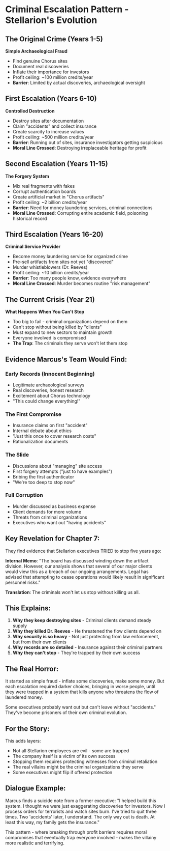 # Criminal Escalation Pattern - Stellarion's Evolution

## The Original Crime (Years 1-5)
**Simple Archaeological Fraud**
- Find genuine Chorus sites
- Document real discoveries
- Inflate their importance for investors
- Profit ceiling: ~100 million credits/year
- **Barrier**: Limited by actual discoveries, archaeological oversight

## First Escalation (Years 6-10)
**Controlled Destruction**
- Destroy sites after documentation
- Claim "accidents" and collect insurance
- Create scarcity to increase values
- Profit ceiling: ~500 million credits/year
- **Barrier**: Running out of sites, insurance investigators getting suspicious
- **Moral Line Crossed**: Destroying irreplaceable heritage for profit

## Second Escalation (Years 11-15)
**The Forgery System**
- Mix real fragments with fakes
- Corrupt authentication boards
- Create artificial market in "Chorus artifacts"
- Profit ceiling: ~2 billion credits/year
- **Barrier**: Need for money laundering services, criminal connections
- **Moral Line Crossed**: Corrupting entire academic field, poisoning historical record

## Third Escalation (Years 16-20)
**Criminal Service Provider**
- Become money laundering service for organized crime
- Pre-sell artifacts from sites not yet "discovered"
- Murder whistleblowers (Dr. Reeves)
- Profit ceiling: ~10 billion credits/year
- **Barrier**: Too many people know, evidence everywhere
- **Moral Line Crossed**: Murder becomes routine "risk management"

## The Current Crisis (Year 21)
**What Happens When You Can't Stop**
- Too big to fail - criminal organizations depend on them
- Can't stop without being killed by "clients"
- Must expand to new sectors to maintain growth
- Everyone involved is compromised
- **The Trap**: The criminals they serve won't let them stop

## Evidence Marcus's Team Would Find:

### Early Records (Innocent Beginning)
- Legitimate archaeological surveys
- Real discoveries, honest research
- Excitement about Chorus technology
- "This could change everything!"

### The First Compromise
- Insurance claims on first "accident"
- Internal debate about ethics
- "Just this once to cover research costs"
- Rationalization documents

### The Slide
- Discussions about "managing" site access
- First forgery attempts ("just to have examples")
- Bribing the first authenticator
- "We're too deep to stop now"

### Full Corruption
- Murder discussed as business expense
- Client demands for more volume
- Threats from criminal organizations
- Executives who want out "having accidents"

## Key Revelation for Chapter 7:

They find evidence that Stellarion executives TRIED to stop five years ago:

**Internal Memo**: "The board has discussed winding down the artifact division. However, our analysis shows that several of our major clients would view this as a breach of our ongoing arrangements. Legal has advised that attempting to cease operations would likely result in significant personnel risks."

**Translation**: The criminals won't let us stop without killing us all.

## This Explains:

1. **Why they keep destroying sites** - Criminal clients demand steady supply
2. **Why they killed Dr. Reeves** - He threatened the flow clients depend on
3. **Why security is so heavy** - Not just protecting from law enforcement, but from their own clients
4. **Why records are so detailed** - Insurance against their criminal partners
5. **Why they can't stop** - They're trapped by their own success

## The Real Horror:

It started as simple fraud - inflate some discoveries, make some money. But each escalation required darker choices, bringing in worse people, until they were trapped in a system that kills anyone who threatens the flow of laundered money.

Some executives probably want out but can't leave without "accidents." They've become prisoners of their own criminal evolution.

## For the Story:

This adds layers:
- Not all Stellarion employees are evil - some are trapped
- The company itself is a victim of its own success
- Stopping them requires protecting witnesses from criminal retaliation
- The real villains might be the criminal organizations they serve
- Some executives might flip if offered protection

## Dialogue Example:

Marcus finds a suicide note from a former executive:
"I helped build this system. I thought we were just exaggerating discoveries for investors. Now I process orders for terrorists and watch sites burn. I've tried to quit three times. Two 'accidents' later, I understand. The only way out is death. At least this way, my family gets the insurance."

This pattern - where breaking through profit barriers requires moral compromises that eventually trap everyone involved - makes the villainy more realistic and terrifying.
